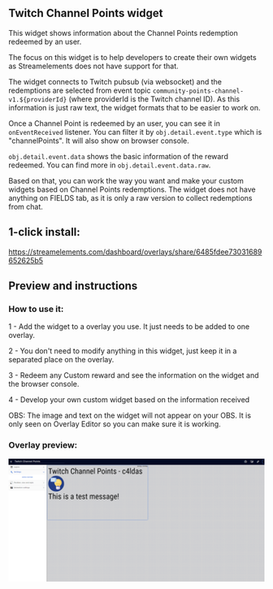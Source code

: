 ## Twitch Channel Points widget

This widget shows information about the Channel Points redemption redeemed by an user.

The focus on this widget is to help developers to create their own widgets as Streamelements does not have support for that. 

The widget connects to Twitch pubsub (via websocket) and the redemptions are selected from event topic `community-points-channel-v1.${providerId}` (where providerId is the Twitch channel ID). As this information is just raw text, the widget formats that to be easier to work on.

Once a Channel Point is redeemed by an user, you can see it in `onEventReceived` listener. You can filter it by `obj.detail.event.type` which is "channelPoints". It will also show on browser console. 

`obj.detail.event.data` shows the basic information of the reward redeemed. You can find more in `obj.detail.event.data.raw`.

Based on that, you can work the way you want and make your custom widgets based on Channel Points redemptions. The widget does not have anything on FIELDS tab, as it is only a raw version to collect redemptions from chat. 

## 1-click install: 

https://streamelements.com/dashboard/overlays/share/6485fdee73031689652625b5

## Preview and instructions

### How to use it:

1 - Add the widget to a overlay you use. It just needs to be added to one overlay.

2 - You don't need to modify anything in this widget, just keep it in a separated place on the overlay.

3 - Redeem any Custom reward and see the information on the widget and the browser console. 

4 - Develop your own custom widget based on the information received

OBS: The image and text on the widget will not appear on your OBS. It is only seen on Overlay Editor so you can make sure it is working. 

### Overlay preview:
![Overlay Preview](/twitch-channel-points/widget.png)
